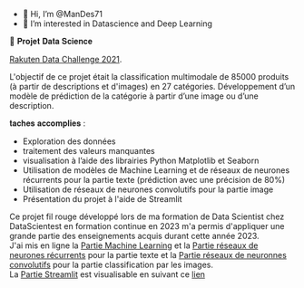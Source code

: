 - 👋 Hi, I’m @ManDes71
- 👀 I’m interested in Datascience and Deep Learning


🧪 𝐏𝐫𝐨𝐣𝐞𝐭 𝐃𝐚𝐭𝐚 𝐒𝐜𝐢𝐞𝐧𝐜𝐞

[Rakuten Data Challenge 2021](https://aventuresdata.com/rakuten/).

L'objectif de ce projet était la classification multimodale de 85000 produits (à partir de descriptions et d'images) en 27 catégories.
Développement d’un modèle de prédiction de la catégorie à partir d’une image ou d’une description.

𝐭𝐚𝐜𝐡𝐞𝐬 𝐚𝐜𝐜𝐨𝐦𝐩𝐥𝐢𝐞𝐬 :
- Exploration des données
- traitement des valeurs manquantes
- visualisation à l’aide des librairies Python Matplotlib et Seaborn
- Utilisation de modèles de Machine Learning et de réseaux de neurones récurrents  pour la partie texte (prédiction avec une précision de 80%)
- Utilisation de réseaux de neurones convolutifs pour la partie image
- Présentation du projet à l'aide de Streamlit
  
Ce projet fil rouge développé lors de ma formation de Data Scientist chez DataScientest en formation continue en 2023 m'a permis d'appliquer une grande partie des enseignements acquis durant cette année 2023.  
  J'ai mis en ligne la [Partie Machine Learning](https://github.com/ManDes71/Rakuten_Text_Classification_ML/blob/main/ReadMe.md) et la [Partie réseaux de neurones récurrents](https://github.com/ManDes71/Rakuten_Text_Classification_TensorFlow/blob/main/ReadMe.md) pour la partie texte et la [Partie réseaux de neuronnes convolutifs](https://github.com/ManDes71/Rakuten_Images_Classification_TensorFlow/blob/main/README.md) pour la partie classification par les images.  
  La [Partie Streamlit]([https://github.com/ManDes71/Rakuten_Presentation_Streamlit/README.md](https://github.com/ManDes71/Rakuten_Presentation_Streamlit/blob/main/README.md)) est visualisable en suivant ce [lien](http://streamlit.aventuresdata.com/rakuten/)

<!---
ManDes71/ManDes71 is a ✨ special ✨ repository because its `README.md` (this file) appears on your GitHub profile.
You can click the Preview link to take a look at your changes.
--->

